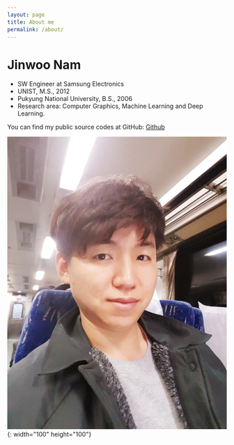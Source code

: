```yaml
---
layout: page
title: About me
permalink: /about/
---
```


# Jinwoo Nam  
* SW Engineer at Samsung Electronics
* UNIST, M.S., 2012
* Pukyung National University, B.S., 2006 
* Research area: Computer Graphics, Machine Learning and Deep Learning.

You can find my public source codes at GitHub:
[Github](https://github.com/junimnjw)  

![](./_images/profile.jpg "mypicture"){: width="100" height="100"}

